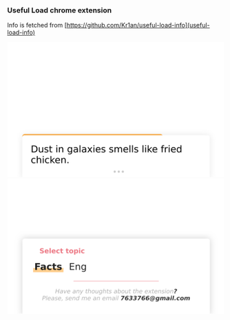 ### Useful Load chrome extension

Info is fetched from [https://github.com/Kr1an/useful-load-info](useful-load-info)

![](./imgs/1_1280x800.png)
![](./imgs/3_1280x800.png)
